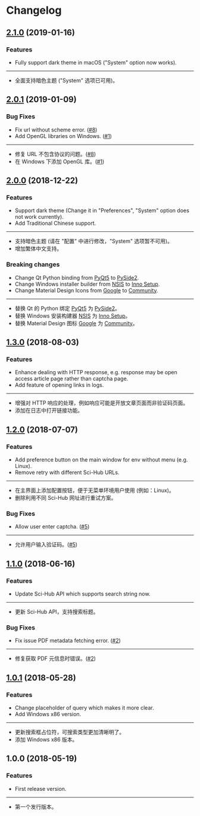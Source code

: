 # Changelog

## [2.1.0](https://github.com/leovan/SciHubEVA/compare/v2.0.1...v2.1.0) (2019-01-16)

### Features

- Fully support dark theme in macOS ("System" option now works).

---

- 全面支持暗色主题 ("System" 选项已可用)。

## [2.0.1](https://github.com/leovan/SciHubEVA/compare/v2.0.0...v2.0.1) (2019-01-09)

### Bug Fixes

- Fix url without scheme error. ([#8](https://github.com/leovan/SciHubEVA/issues/8))
- Add OpenGL libraries on Windows. ([#1](https://github.com/leovan/SciHubEVA/issues/1))

---

- 修复 URL 不包含协议的问题。([#8](https://github.com/leovan/SciHubEVA/issues/8))
- 在 Windows 下添加 OpenGL 库。([#1](https://github.com/leovan/SciHubEVA/issues/1))

## [2.0.0](https://github.com/leovan/SciHubEVA/compare/v1.3.0...v2.0.0) (2018-12-22)

### Features

- Support dark theme (Change it in "Preferences", "System" option does not work currently).
- Add Traditional Chinese support.

---

- 支持暗色主题 (请在 "配置" 中进行修改，"System" 选项暂不可用)。
- 增加繁体中文支持。

### Breaking changes

- Change Qt Python binding from [PyQt5](https://www.riverbankcomputing.com/software/pyqt) to [PySide2](https://doc.qt.io/qtforpython).
- Change Windows installer builder from [NSIS](https://nsis.sourceforge.io) to [Inno Setup](http://www.jrsoftware.org/isinfo.php).
- Change Material Design Icons from [Google](https://github.com/google/material-design-icons) to [Community](https://github.com/templarian/MaterialDesign/).

---

- 替换 Qt 的 Python 绑定 [PyQt5](https://www.riverbankcomputing.com/software/pyqt) 为 [PySide2](https://doc.qt.io/qtforpython)。
- 替换 Windows 安装构建器 [NSIS](https://nsis.sourceforge.io) 为 [Inno Setup](http://www.jrsoftware.org/isinfo.php)。
- 替换 Material Design 图标 [Google](https://github.com/google/material-design-icons) 为 [Community](https://github.com/templarian/MaterialDesign/)。


## [1.3.0](https://github.com/leovan/SciHubEVA/compare/v1.2.0...v1.3.0) (2018-08-03)

### Features

- Enhance dealing with HTTP response, e.g. response may be open access article page rather than captcha page.
- Add feature of opening links in logs.

---

- 增强对 HTTP 响应的处理，例如响应可能是开放文章页面而非验证码页面。
- 添加在日志中打开链接功能。

## [1.2.0](https://github.com/leovan/SciHubEVA/compare/v1.1.0...v1.2.0) (2018-07-07)

### Features

- Add preference button on the main window for env without menu (e.g. Linux).
- Remove retry with different Sci-Hub URLs.

---

- 在主界面上添加配置按钮，便于无菜单环境用户使用 (例如：Linux)。
- 删除利用不同 Sci-Hub 网址进行重试方案。

### Bug Fixes

- Allow user enter captcha. ([#5](https://github.com/leovan/SciHubEVA/issues/5))

---

- 允许用户输入验证码。([#5](https://github.com/leovan/SciHubEVA/issues/5))

## [1.1.0](https://github.com/leovan/SciHubEVA/compare/v1.0.1...v1.1.0) (2018-06-16)

### Features

- Update Sci-Hub API which supports search string now.

---

- 更新 Sci-Hub API，支持搜索标题。

### Bug Fixes

- Fix issue PDF metadata fetching error. ([#2](https://github.com/leovan/SciHubEVA/issues/2))

---

- 修复获取 PDF 元信息时错误。([#2](https://github.com/leovan/SciHubEVA/issues/2))

## [1.0.1](https://github.com/leovan/SciHubEVA/compare/v1.0.0...v1.0.1) (2018-05-28)

### Features

- Change placeholder of query which makes it more clear.
- Add Windows x86 version.

---

- 更新搜索框占位符，可搜索类型更加清晰明了。
- 添加 Windows x86 版本。

## 1.0.0 (2018-05-19)

### Features

- First release version.

---

- 第一个发行版本。
